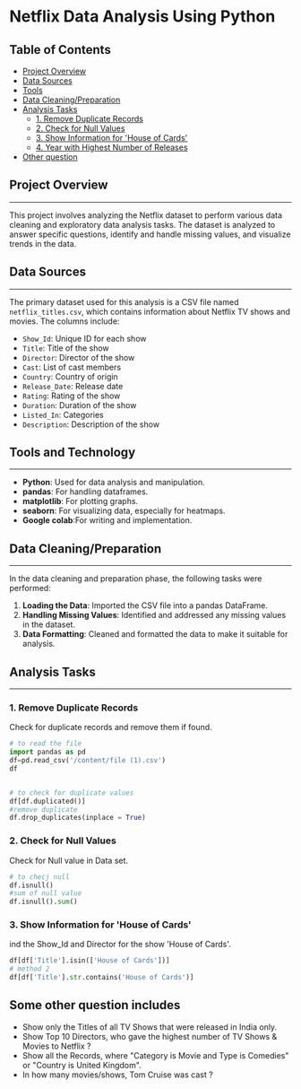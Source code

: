 # Netflix Data Analysis Using Python

## Table of Contents

- [Project Overview](#project-overview)
- [Data Sources](#data-sources)
- [Tools](#tools)
- [Data Cleaning/Preparation](#data-cleaningpreparation)
- [Analysis Tasks](#analysis-tasks)
  - [1. Remove Duplicate Records](#1-remove-duplicate-records)
  - [2. Check for Null Values](#2-check-for-null-values)
  - [3. Show Information for 'House of Cards'](#3-show-information-for-house-of-cards)
  - [4. Year with Highest Number of Releases](#4-year-with-highest-number-of-releases)
- [Other question](#Otherquestion)


## Project Overview
---
This project involves analyzing the Netflix dataset to perform various data cleaning and exploratory data analysis tasks. The dataset is analyzed to answer specific questions, identify and handle missing values, and visualize trends in the data.

## Data Sources
---
The primary dataset used for this analysis is a CSV file named `netflix_titles.csv`, which contains information about Netflix TV shows and movies. The columns include:

- `Show_Id`: Unique ID for each show
- `Title`: Title of the show
- `Director`: Director of the show
- `Cast`: List of cast members
- `Country`: Country of origin
- `Release_Date`: Release date
- `Rating`: Rating of the show
- `Duration`: Duration of the show
- `Listed_In`: Categories
- `Description`: Description of the show

## Tools and Technology
---
- **Python**: Used for data analysis and manipulation.
- **pandas**: For handling dataframes.
- **matplotlib**: For plotting graphs.
- **seaborn**: For visualizing data, especially for heatmaps.
- **Google colab**:For writing and implementation.

## Data Cleaning/Preparation
---
In the data cleaning and preparation phase, the following tasks were performed:

1. **Loading the Data**: Imported the CSV file into a pandas DataFrame.
2. **Handling Missing Values**: Identified and addressed any missing values in the dataset.
3. **Data Formatting**: Cleaned and formatted the data to make it suitable for analysis.

## Analysis Tasks
---
### 1. Remove Duplicate Records

Check for duplicate records and remove them if found.

```python
# to read the file
import pandas as pd 
df=pd.read_csv('/content/file (1).csv')
df


# to check for duplicate values
df[df.duplicated()]
#remove duplicate
df.drop_duplicates(inplace = True)
```

### 2. Check for Null Values

Check for Null value in Data set.

```python
# to checj null
df.isnull()
#sum of null value
df.isnull().sum()

```

### 3. Show Information for 'House of Cards'

ind the Show_Id and Director for the show 'House of Cards'.

```python
df[df['Title'].isin(['House of Cards'])]
# method 2
df[df['Title'].str.contains('House of Cards')]

```

## Some other question includes
- Show only the Titles of all TV Shows that were released in India only.
- Show Top 10 Directors, who gave the highest number of TV Shows & Movies to Netflix ?
- Show all the Records, where "Category is Movie and Type is Comedies" or "Country is United Kingdom".
- In how many movies/shows, Tom Cruise was cast ?

